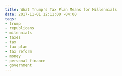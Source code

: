 ```yaml
---
title: What Trump's Tax Plan Means for Millennials
date: 2017-11-01 12:11:00 -04:00
tags:
- trump
- republicans
- milennials
- taxes
- tax
- tax plan
- tax reform
- money
- personal finance
- government
---
```


